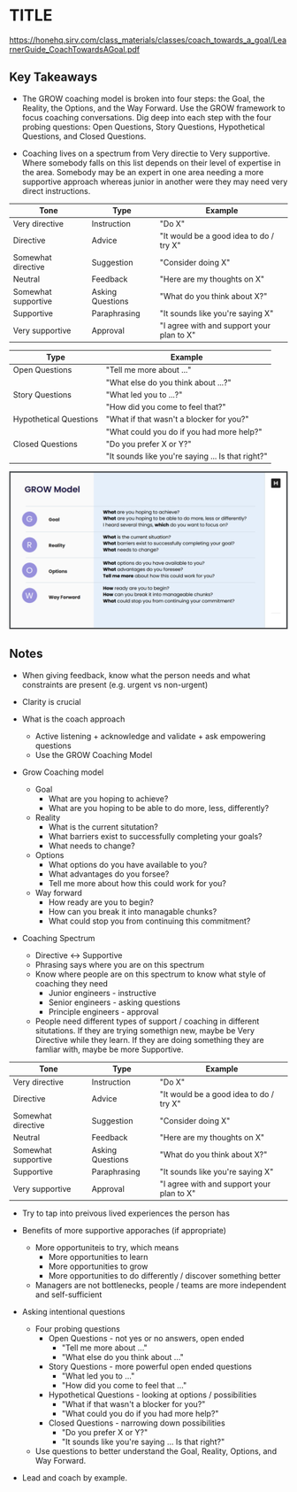 # TITLE

<https://honehq.sirv.com/class_materials/classes/coach_towards_a_goal/LearnerGuide_CoachTowardsAGoal.pdf>

## Key Takeaways

* The GROW coaching model is broken into four steps: the Goal, the Reality, the Options, and the Way Forward. Use the GROW framework to focus coaching conversations. Dig deep into each step with the four probing questions: Open Questions, Story Questions, Hypothetical Questions, and Closed Questions.

* Coaching lives on a spectrum from Very directie to Very supportive. Where somebody falls on this list depends on their level of expertise in the area. Somebody may be an expert in one area needing a more supportive approach whereas junior in another were they may need very direct instructions.

| Tone               | Type              | Example                                     |
|--------------------|-------------------|---------------------------------------------|
| Very directive     | Instruction       | "Do X"                                      |
| Directive          | Advice            | "It would be a good idea to do / try X"     |
| Somewhat directive | Suggestion        | "Consider doing X"                          |
| Neutral            | Feedback          | "Here are my thoughts on X"                 |
| Somewhat supportive| Asking Questions  | "What do you think about X?"                |
| Supportive         | Paraphrasing      | "It sounds like you're saying X"            |
| Very supportive    | Approval          | "I agree with and support your plan to X"   |

| Type                  | Example                                          |
|-----------------------|--------------------------------------------------|
| Open Questions        | "Tell me more about ..."                         |
|                       | "What else do you think about ...?"              |
| Story Questions       | "What led you to ...?"                           |
|                       | "How did you come to feel that?"                 |
| Hypothetical Questions| "What if that wasn't a blocker for you?"         |
|                       | "What could you do if you had more help?"        |
| Closed Questions      | "Do you prefer X or Y?"                          |
|                       | "It sounds like you're saying ... Is that right?"|

![image](./coach-towards-the-goal_grow-model.png)

## Notes

* When giving feedback, know what the person needs and what constraints are present (e.g. urgent vs non-urgent)
* Clarity is crucial

* What is the coach approach
  * Active listening + acknowledge and validate + ask empowering questions
  * Use the GROW Coaching Model

* Grow Coaching model
  * Goal
    * What are you hoping to achieve?
    * What are you hoping to be able to do more, less, differently?
  * Reality
    * What is the current situtation?
    * What barriers exist to successfully completing your goals?
    * What needs to change?
  * Options
    * What options do you have available to you?
    * What advantages do you forsee?
    * Tell me more about how this could work for you?
  * Way forward
    * How ready are you to begin?
    * How can you break it into managable chunks?
    * What could stop you from continuing this commitment?

* Coaching Spectrum
  * Directive <-> Supportive
  * Phrasing says where you are on this spectrum
  * Know where people are on this spectrum to know what style of coaching they need
    * Junior engineers - instructive
    * Senior engineers - asking questions
    * Principle engineers - approval
  * People need different types of support / coaching in different situtations. If they are trying somethign new, maybe be Very Directive while they learn. If they are doing something they are famliar with, maybe be more Supportive.

| Tone               | Type              | Example                                     |
|--------------------|-------------------|---------------------------------------------|
| Very directive     | Instruction       | "Do X"                                      |
| Directive          | Advice            | "It would be a good idea to do / try X"     |
| Somewhat directive | Suggestion        | "Consider doing X"                          |
| Neutral            | Feedback          | "Here are my thoughts on X"                 |
| Somewhat supportive| Asking Questions  | "What do you think about X?"                |
| Supportive         | Paraphrasing      | "It sounds like you're saying X"            |
| Very supportive    | Approval          | "I agree with and support your plan to X"   |

* Try to tap into preivous lived experiences the person has

* Benefits of more supportive apporaches (if appropriate)
  * More opportuniteis to try, which means
    * More opportunities to learn
    * More opportunities to grow
    * More opportunities to do differently / discover something better
  * Managers are not bottlenecks, people / teams are more independent and self-sufficient

* Asking intentional questions
  * Four probing questions
    * Open Questions - not yes or no answers, open ended
      * "Tell me more about ..."
      * "What else do you think about ..."
    * Story Questions - more powerful open ended questions
      * "What led you to ..."
      * "How did you come to feel that ..."
    * Hypothetical Questions - looking at options / possibilities
      * "What if that wasn't a blocker for you?"
      * "What could you do if you had more help?"
    * Closed Questions - narrowing down possibilities
      * "Do you prefer X or Y?"
      * "It sounds like you're saying ... Is that right?"
  * Use questions to better understand the Goal, Reality, Options, and Way Forward.

* Lead and coach by example.
